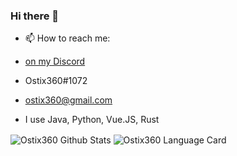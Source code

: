 ### Hi there 👋

- 📫 How to reach me: 
      
- [on my Discord](https://discord.gg/aEPdAxr)
                      
- Ostix360#1072

- ostix360@gmail.com

- I use Java, Python, Vue.JS, Rust

                     
<img align="center" src="https://github-profile-trophy.vercel.app/?username=ostix360&theme=discord&no-frame=true&no-bg=true&title=MultiLanguage,Commits,Repositories,PullRequest,Issues,Stars" alt="Ostix360 Github Stats"/>    


<img align="center" src="https://github-readme-stats.vercel.app/api/top-langs/?username=ostix360&layout=compact" alt="Ostix360 Language Card"/>    

<!--
**ostix360/ostix360** is a ✨ _special_ ✨ repository because its `README.md` (this file) appears on your GitHub profile.

Here are some ideas to get you started:

- 🌱 I’m currently learning ...
- 👯 I’m looking to collaborate on ...
- 🤔 I’m looking for help with ...
- 💬 Ask me about ...
- 📫 How to reach me: ...
- 😄 Pronouns: ...
- ⚡ Fun fact: ...
-->
